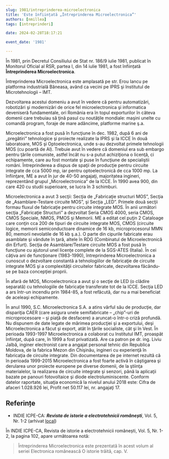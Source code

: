 ```yaml
---
slug: 1981/intreprinderea-microelectronica
title: 'Este înființată „Întreprinderea Microelectronica”'
authors: [nmillea]
tags: [intreprinderi]

date: 2024-02-28T18:17:21

event_date: '1981'

---
```


În 1981, prin Decretul Consiliului de Stat
nr. 186/9 iulie 1981, publicat în Monitorul Oficial al RSR, partea I, din 14 iulie 1981,
a fost înființată **Întreprinderea Microelectronica**.

<!-- truncate -->

Întreprinderea Microelectronica este amplasată pe str. Erou Iancu pe platforma
industrială Băneasa, având ca vecini pe IPRS şi Institutul de Microtehnologii – IMT.

Dezvoltarea acestui domeniu a avut în vedere că pentru automatizări, robotizări
şi modernizări de orice fel microelectronica şi informatica deveniseră fundamentale,
ori România era în topul exporturilor în câteva domenii care trebuiau să ţină pasul cu
noutăţile mondiale: maşini unelte cu comandă program, foraje de mare adâncime,
platforme marine ş.a.

Microelectronica a fost pusă în funcţiune în dec. 1982, după 6 ani de „pregătiri”
tehnologice şi proiecte realizate la IPRS şi la ICCE în două laboratoare, MOS şi
Optoelectronica, unde s-au dezvoltat primele tehnologii MOS (cu poartă de Al).
Trebuie avut în vedere că domeniul era sub embargo pentru ţările comuniste, astfel
încât nu s-a putut achiziţiona o licenţă, ci echipamente, care au fost montate şi puse
în funcţiune de specialiştii români. Întreprinderea a dispus de spaţii de producţie
pentru circuite integrate de cca 5000 mp, iar pentru optoelectronică de cca 1000 mp.
La înfiinţare, ME a avut în jur de 40-50 angajaţi, majoritatea ingineri, reprezentând
grupul „Microelectronica” de la ICCE. În 1990 avea 900, din care 420 cu studii
superioare, se lucra în 3 schimburi.

Microelectronica a avut 3 secţii: Secţia de „Fabricaţie structuri MOS”, Secţia
de „Asamblare-Testare circuite MOS”, şi Secţia „LED”. Primele două secţii formau
fluxul de fabricaţie pentru circuite integrate MOS. În anii următori secţia „Fabricaţie
Structuri” a dezvoltat Seria CMOS 4000, seria CMOS, CMOS Speciale, NMOS,
PMOS şi Memorii. ME a editat cel puţin 2 Cataloage care conţin cca 200 de tipuri de
circuite integrate MOS, CMOS (circuite logice, memorii semiconductoare dinamice
de 16 kb, microprocesorul MMN 80, memorii nevolatile de 16 kb ş.a.). O parte din
cipurile fabricate erau asamblate şi vândute în ţară, altele în RDG (Combinatul de
Microelectronică din Erfurt). Secţia de Asamblare/Testare circuite MOS a fost pusă
în funcţiune cu ajutorul unel licenţe complete de la SGS-ATES (Italia). În cei câţiva
ani de funcţionare (1983-1990), întreprinderea Microelectronica a cunoscut o
dezvoltare constantă a tehnologiilor de fabricaţie de circuite integrate MOS şi a
complexităţii circuitelor fabricate, dezvoltarea făcându-se pe baza concepţiei proprii.

În afară de MOS, Microelectronica a avut şi o secţie de LED (o clădire
separată) cu tehnologiile de fabricaţie transferate tot de la ICCE. Secţia LED a ars
într-un incendiu prin 1984-85, a fost refăcută, dar nu a mai beneficiat de aceleaşi
echipamente.

În anul 1990, S.C. Microelectronica S.A. a atins vârful său de producţie, dar
dispariţia CAER (care asigura unele semifabricate – „chip”-uri de microprocesoare –
şi piaţă de desfacere) a aruncat-o într-o criză profundă. Nu dispunem de date legate
de mărimea producţiei şi a exportului, deşi Microelectronica a făcut şi export, atât în
ţările socialiste, cât şi în Vest. În perioada 1993-1997 Microelectronica a colaborat cu
Institutul IMT, proaspăt înfiinţat, după care, în 1999 a fost privatizată. Are ca patron
pe dr. ing. Liviu Jalbă, inginer electronist care a angajat personal tehnic din
Republica Moldova, de la fabrica Mezon din Chişinău, ingineri cu experienţă în
fabricaţia de circuite integrate. Din documentarea de pe internet rezultă că în
perioada 1999-2015 Microelectronica a fost foarte activă în câştigarea şi derularea
unor proiecte europene pe diverse domenii, de la ştiinţa materialelor, la realizarea de
circuite integrate şi senzori, până la aplicaţii bazate pe panouri fotovoltaice şi diode
electroluminiscente. Conform datelor raportate, situaţia economică la nivelul anului 2018
este: Cifra de afaceri 1.028.926 lei, Profit net 50.117 lei, nr. angajaţi 17.

## Referințe

- INDIE ICPE-CA: _**Revista de istorie a electrotehnicii românești**_, Vol. 5, Nr. 1-2 (arhivat [local](https://cronica-it.github.io/arhiva/#2019))

În INDIE ICPE-CA, Revista de istorie a electrotehnicii românești, Vol. 5, Nr. 1-2, la pagina 102, apare următoarea notă:

> Întreprinderea Microelectronica este prezentată în acest volum al seriei Electronica românească O
istorie trăită, cap. V.
